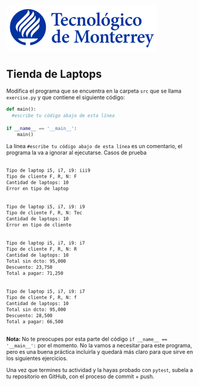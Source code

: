 ![Tec de Monterrey](../../images/logotecmty.png)
# Tienda de Laptops

Modifica el programa que se encuentra en la carpeta `src` que se llama `exercise.py` y que contiene el siguiente código:

```python
def main():
  #escribe tu código abajo de esta línea

if __name__ == '__main__':
    main()
```
La línea `#escribe tu código abajo de esta línea` es un comentario, el programa la va a ignorar al ejecutarse.
Casos de prueba
```

Tipo de laptop i5, i7, i9: iii9
Tipo de cliente F, R, N: F
Cantidad de laptops: 10
Error en tipo de laptop


Tipo de laptop i5, i7, i9: i9
Tipo de cliente F, R, N: Tec
Cantidad de laptops: 10
Error en tipo de cliente


Tipo de laptop i5, i7, i9: i7
Tipo de cliente F, R, N: R
Cantidad de laptops: 10
Total sin dcto: 95,000
Descuento: 23,750
Total a pagar: 71,250


Tipo de laptop i5, i7, i9: i7
Tipo de cliente F, R, N: f
Cantidad de laptops: 10
Total sin dcto: 95,000
Descuento: 28,500
Total a pagar: 66,500


```

**Nota:** No te preocupes por esta parte del código `if __name__ == '__main__':` por el momento. No la vamos a necesitar para este programa, pero es una buena práctica incluirla y quedará más claro para que sirve en los siguientes ejercicios.

Una vez que termines tu actividad y la hayas probado con `pytest`, subela a tu repositorio en GitHub, con el proceso de commit + push.
